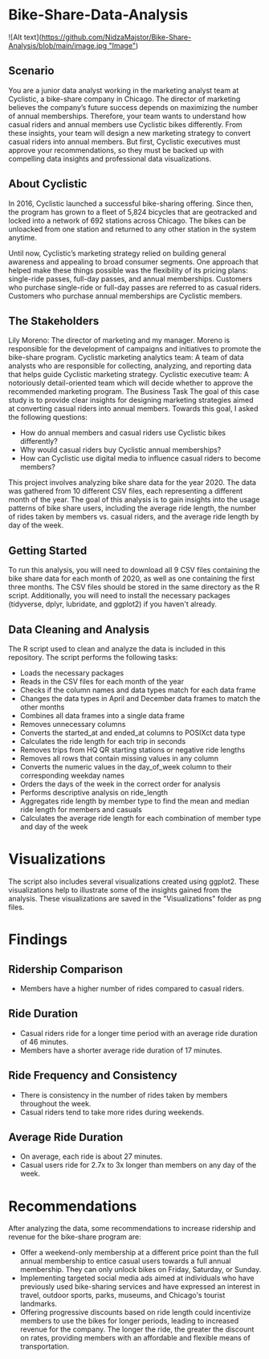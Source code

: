 # Bike-Share-Data-Analysis
![Alt text]([https://github.com/NidzaMajstor/Bike-Share-Analysis/blob/main/image.jpg "Image"](https://github.com/NidzaMajstor/Bike-Share-Analysis/blob/main/image.jpg))

## Scenario
You are a junior data analyst working in the marketing analyst team at Cyclistic, a bike-share company in Chicago. The director of marketing believes the company’s future success depends on maximizing the number of annual memberships. Therefore, your team wants to understand how casual riders and annual members use Cyclistic bikes differently. From these insights, your team will design a new marketing strategy to convert casual riders into annual members. But first, Cyclistic executives must approve your recommendations, so they must be backed up with compelling data insights and professional data visualizations.

## About Cyclistic
In 2016, Cyclistic launched a successful bike-sharing offering. Since then, the program has grown to a fleet of 5,824 bicycles that are geotracked and locked into a network of 692 stations across Chicago. The bikes can be unloacked from one station and returned to any other station in the system anytime.

Until now, Cyclistic’s marketing strategy relied on building general awareness and appealing to broad consumer segments. One approach that helped make these things possible was the flexibility of its pricing plans: single-ride passes, full-day passes, and annual memberships. Customers who purchase single-ride or full-day passes are referred to as casual riders. Customers who purchase annual memberships are Cyclistic members.

## The Stakeholders
Lily Moreno: The director of marketing and my manager. Moreno is responsible for the development of campaigns and initiatives to promote the bike-share program.
Cyclistic marketing analytics team: A team of data analysts who are responsible for collecting, analyzing, and reporting data that helps guide Cyclistic marketing strategy.
Cyclistic executive team: A notoriously detail-oriented team which will decide whether to approve the recommended marketing program.
The Business Task
The goal of this case study is to provide clear insights for designing marketing strategies aimed at converting casual riders into annual members. Towards this goal, I asked the following questions:

* How do annual members and casual riders use Cyclistic bikes differently?
* Why would casual riders buy Cyclistic annual memberships?
* How can Cyclistic use digital media to influence casual riders to become members?


This project involves analyzing bike share data for the year 2020. The data was gathered from 10 different CSV files, each representing a different month of the year. The goal of this analysis is to gain insights into the usage patterns of bike share users, including the average ride length, the number of rides taken by members vs. casual riders, and the average ride length by day of the week.

## Getting Started
To run this analysis, you will need to download all 9 CSV files containing the bike share data for each month of 2020, as well as one containing the first three months. The CSV files should be stored in the same directory as the R script. Additionally, you will need to install the necessary packages (tidyverse, dplyr, lubridate, and ggplot2) if you haven't already.

## Data Cleaning and Analysis
The R script used to clean and analyze the data is included in this repository. The script performs the following tasks:

* Loads the necessary packages
* Reads in the CSV files for each month of the year
* Checks if the column names and data types match for each data frame
* Changes the data types in April and December data frames to match the other months
* Combines all data frames into a single data frame
* Removes unnecessary columns
* Converts the started_at and ended_at columns to POSIXct data type
* Calculates the ride length for each trip in seconds
* Removes trips from HQ QR starting stations or negative ride lengths
* Removes all rows that contain missing values in any column
* Converts the numeric values in the day_of_week column to their corresponding weekday names
* Orders the days of the week in the correct order for analysis
* Performs descriptive analysis on ride_length
* Aggregates ride length by member type to find the mean and median ride length for members and casuals
* Calculates the average ride length for each combination of member type and day of the week

# Visualizations
The script also includes several visualizations created using ggplot2. These visualizations help to illustrate some of the insights gained from the analysis. 
These visualizations are saved in the "Visualizations" folder as png files.

# Findings
## Ridership Comparison
* Members have a higher number of rides compared to casual riders.
## Ride Duration
* Casual riders ride for a longer time period with an average ride duration of 46 minutes.
* Members have a shorter average ride duration of 17 minutes.
## Ride Frequency and Consistency
* There is consistency in the number of rides taken by members throughout the week.
* Casual riders tend to take more rides during weekends.
## Average Ride Duration
* On average, each ride is about 27 minutes.
* Casual users ride for 2.7x to 3x longer than members on any day of the week.

# Recommendations

After analyzing the data, some recommendations to increase ridership and revenue for the bike-share program are:

* Offer a weekend-only membership at a different price point than the full annual membership to entice casual users towards a full annual membership. They can only unlock bikes on Friday, Saturday, or Sunday.
* Implementing targeted social media ads aimed at individuals who have previously used bike-sharing services and have expressed an interest in travel, outdoor sports, parks, museums, and Chicago's tourist landmarks.
* Offering progressive discounts based on ride length could incentivize members to use the bikes for longer periods, leading to increased revenue for the company. The longer the ride, the greater the discount on rates, providing members with an affordable and flexible means of transportation.
